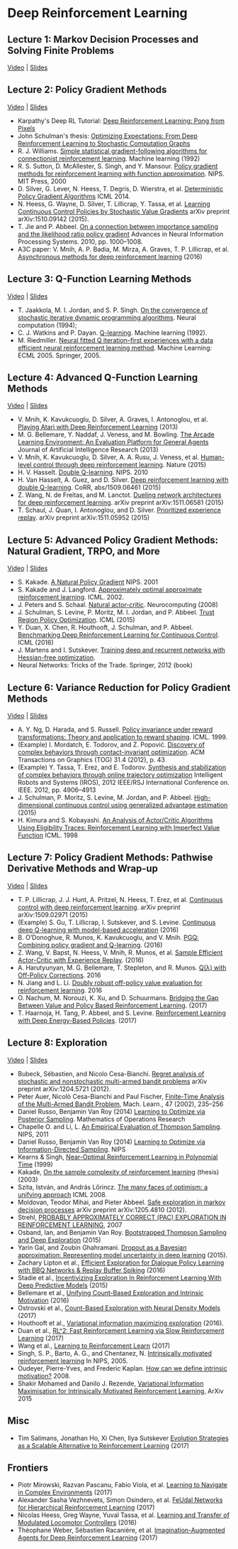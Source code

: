 # Deep Reinforcement Learning

## Lecture 1: Markov Decision Processes and Solving Finite Problems

[Video](https://www.youtube.com/watch?v=IL3gVyJMmhg&index=7&list=PLkFD6_40KJIwTmSbCv9OVJB3YaO4sFwkX)
| [Slides](http://rll.berkeley.edu/deeprlcoursesp17/docs/lec1.pdf)

## Lecture 2: Policy Gradient Methods

[Video](https://www.youtube.com/watch?v=BB-BhTn6DCM&index=8&list=PLkFD6_40KJIwTmSbCv9OVJB3YaO4sFwkX)
| [Slides](http://rll.berkeley.edu/deeprlcoursesp17/docs/lec2.pdf)

* Karpathy's Deep RL Tutorial: [Deep Reinforcement Learning: Pong from Pixels](http://karpathy.github.io/2016/05/31/rl/)
* John Schulman's thesis: [Optimizing Expectations: From Deep Reinforcement Learning to Stochastic Computation Graphs](http://joschu.net/docs/thesis.pdf)
* R. J. Williams. [Simple statistical gradient-following algorithms for connectionist reinforcement learning](http://www-anw.cs.umass.edu/~barto/courses/cs687/williams92simple.pdf). Machine learning (1992)
* R. S. Sutton, D. McAllester, S. Singh, and Y. Mansour. [Policy gradient methods for reinforcement learning with function approximation](https://web.eecs.umich.edu/~baveja/Papers/PolicyGradientNIPS99.pdf). NIPS. MIT Press, 2000
* D. Silver, G. Lever, N. Heess, T. Degris, D. Wierstra, et al. [Deterministic Policy Gradient Algorithms](http://proceedings.mlr.press/v32/silver14.pdf) ICML 2014.
* N. Heess, G. Wayne, D. Silver, T. Lillicrap, Y. Tassa, et al. [Learning Continuous Control Policies by Stochastic Value Gradients](https://arxiv.org/abs/1510.09142) arXiv preprint arXiv:1510.09142 (2015).
* T. Jie and P. Abbeel. [On a connection between importance sampling and the likelihood ratio policy gradient](http://rll.berkeley.edu/~jietang/pubs/nips10_Tang.pdf) Advances in Neural Information Processing Systems.  2010, pp. 1000–1008.
* A3C paper: V. Mnih, A. P. Badia, M. Mirza, A. Graves, T. P. Lillicrap, et al. [Asynchronous methods for deep reinforcement learning](https://arxiv.org/abs/1602.01783) (2016)

## Lecture 3: Q-Function Learning Methods

[Video](https://www.youtube.com/watch?v=Wnl-Qh2UHGg&list=PLkFD6_40KJIwTmSbCv9OVJB3YaO4sFwkX&index=9)
| [Slides](http://rll.berkeley.edu/deeprlcoursesp17/docs/lec3.pdf)

* T. Jaakkola, M. I. Jordan, and S. P. Singh.  [On the convergence of stochastic iterative dynamic programming algorithms](https://www.researchgate.net/publication/220499733_On_the_Convergence_of_Stochastic_Iterative_Dynamic_Programming_Algorithms). Neural computation (1994);
* C. J. Watkins and P. Dayan.  [Q-learning](https://link.springer.com/content/pdf/10.1007/BF00992698.pdf). Machine learning (1992).
* M. Riedmiller.  [Neural fitted Q iteration–first experiences with a data efficient neural reinforcement learning method](https://pdfs.semanticscholar.org/2820/01869bd502c7917db8b32b75593addfbbc68.pdf). Machine Learning: ECML 2005. Springer, 2005.

## Lecture 4: Advanced Q-Function Learning Methods

[Video](https://www.youtube.com/watch?v=h1-pj4Y9-kM&list=PLkFD6_40KJIwTmSbCv9OVJB3YaO4sFwkX&index=10)
| [Slides](http://rll.berkeley.edu/deeprlcoursesp17/docs/lec4.pdf)

* V. Mnih, K. Kavukcuoglu, D. Silver, A. Graves, I. Antonoglou, et al. [Playing Atari with Deep Reinforcement Learning](https://arxiv.org/abs/1312.5602) (2013)
* M. G. Bellemare, Y. Naddaf, J. Veness, and M. Bowling.  [The Arcade Learning Environment:  An Evaluation Platform for General Agents](https://arxiv.org/abs/1207.4708) Journal of Artificial Intelligence Research (2013)
*  V. Mnih, K. Kavukcuoglu, D. Silver, A. A. Rusu, J. Veness, et al. [Human-level control through deep reinforcement learning](https://storage.googleapis.com/deepmind-media/dqn/DQNNaturePaper.pdf). Nature (2015)
* H. V. Hasselt.  [Double Q-learning](https://papers.nips.cc/paper/3964-double-q-learning.pdf). NIPS. 2010
* H. Van Hasselt, A. Guez, and D. Silver.  [Deep reinforcement learning with double Q-learning](https://arxiv.org/abs/1509.06461). CoRR, abs/1509.06461 (2015)
* Z. Wang, N. de Freitas, and M. Lanctot.  [Dueling network architectures for deep reinforcement learning](https://arxiv.org/abs/1511.06581). arXiv preprint arXiv:1511.06581 (2015)
* T. Schaul, J. Quan, I. Antonoglou, and D. Silver.  [Prioritized experience replay](https://arxiv.org/abs/1511.05952). arXiv preprint arXiv:1511.05952 (2015)

## Lecture 5: Advanced Policy Gradient Methods: Natural Gradient, TRPO, and More

[Video](https://www.youtube.com/watch?v=_t5fpZuuf-4&index=15&list=PLkFD6_40KJIwTmSbCv9OVJB3YaO4sFwkX)
| [Slides](http://rll.berkeley.edu/deeprlcoursesp17/docs/lec5.pdf)

* S. Kakade.  [A Natural Policy Gradient](https://papers.nips.cc/paper/2073-a-natural-policy-gradient.pdf) NIPS. 2001
* S. Kakade and J. Langford. [Approximately optimal approximate reinforcement learning](https://people.eecs.berkeley.edu/~pabbeel/cs287-fa09/readings/KakadeLangford-icml2002.pdf). ICML. 2002.
* J. Peters and S. Schaal.  [Natural actor-critic](https://homes.cs.washington.edu/~todorov/courses/amath579/reading/NaturalActorCritic.pdf). Neurocomputing
(2008)
* J. Schulman, S. Levine, P. Moritz, M. I. Jordan, and P. Abbeel.  [Trust Region Policy Optimization](https://arxiv.org/abs/1502.05477). ICML (2015)
* Y. Duan, X. Chen, R. Houthooft, J. Schulman, and P. Abbeel. [Benchmarking Deep Reinforcement Learning for Continuous Control](https://arxiv.org/abs/1604.06778). ICML (2016)
* J. Martens and I. Sutskever.  [Training deep and recurrent networks with Hessian-free optimization](http://www.cs.utoronto.ca/~jmartens/docs/HF_book_chapter.pdf).
* Neural Networks:  Tricks of the Trade. Springer, 2012 (book)

## Lecture 6: Variance Reduction for Policy Gradient Methods

[Video](https://www.youtube.com/watch?v=Fauwwkiy-bo&index=16&list=PLkFD6_40KJIwTmSbCv9OVJB3YaO4sFwkX)
| [Slides](http://rll.berkeley.edu/deeprlcoursesp17/docs/lec6.pdf)

* A. Y. Ng, D. Harada, and S. Russell. [Policy invariance under reward transformations: Theory and application to reward shaping](http://www.robotics.stanford.edu/~ang/papers/shaping-icml99.pdf). ICML. 1999.
* (Example) I. Mordatch, E. Todorov, and Z. Popović. [Discovery of complex behaviors through contact-invariant optimization](https://homes.cs.washington.edu/~todorov/papers/MordatchSIGGRAPH12.pdf). ACM Transactions on Graphics (TOG) 31.4 (2012), p. 43
* (Example) Y. Tassa, T. Erez, and E. Todorov.  [Synthesis and stabilization of complex behaviors through online trajectory optimization](https://homes.cs.washington.edu/~todorov/papers/TassaIROS12.pdf) Intelligent Robots and Systems (IROS), 2012 IEEE/RSJ International Conference on.  IEEE. 2012, pp. 4906–4913
* J. Schulman, P. Moritz, S. Levine, M. Jordan, and P. Abbeel. [High-dimensional continuous control using generalized advantage estimation](https://arxiv.org/abs/1506.02438) (2015)
* H. Kimura and S. Kobayashi. [An Analysis of Actor/Critic Algorithms Using Eligibility Traces: Reinforcement Learning with Imperfect Value Function](http://www.umiacs.umd.edu/~hal/courses/2016F_RL/Kimura98.pdf) ICML. 1998

## Lecture 7: Policy Gradient Methods: Pathwise Derivative Methods and Wrap-up

[Video](https://www.youtube.com/watch?v=IDSA2wAACr0&list=PLkFD6_40KJIwTmSbCv9OVJB3YaO4sFwkX&index=17)
| [Slides](http://rll.berkeley.edu/deeprlcoursesp17/docs/lec7.pdf)

* T. P. Lillicrap, J. J. Hunt, A. Pritzel, N. Heess, T. Erez, et al. [Continuous control with deep reinforcement learning](https://arxiv.org/abs/1509.02971). arXiv preprint arXiv:1509.02971 (2015)
* (Example) S. Gu, T. Lillicrap, I. Sutskever, and S. Levine.  [Continuous deep Q-learning with model-based acceleration](https://arxiv.org/abs/1603.00748) (2016)
* B. O’Donoghue, R. Munos, K. Kavukcuoglu, and V. Mnih.  [PGQ: Combining policy gradient and Q-learning](https://arxiv.org/abs/1611.01626). (2016)
* Z. Wang, V. Bapst, N. Heess, V. Mnih, R. Munos, et al. [Sample Efficient Actor-Critic with Experience Replay](https://arxiv.org/abs/1611.01224). (2016)
* A. Harutyunyan, M. G. Bellemare, T. Stepleton, and R. Munos.  [Q(λ) with Off-Policy Corrections](https://arxiv.org/abs/1602.04951). 2016
* N. Jiang and L. Li. [Doubly robust off-policy value evaluation for reinforcement learning](https://arxiv.org/abs/1511.03722). 2016
* O. Nachum, M. Norouzi, K. Xu, and D. Schuurmans.  [Bridging the Gap Between Value and Policy Based Reinforcement Learning](https://arxiv.org/abs/1702.08892). (2017)
* T. Haarnoja, H. Tang, P. Abbeel, and S. Levine.  [Reinforcement Learning with Deep Energy-Based Policies](https://arxiv.org/abs/1702.08165). (2017)

## Lecture 8: Exploration

[Video](https://www.youtube.com/watch?v=SfCa1HQMkuw&index=18&list=PLkFD6_40KJIwTmSbCv9OVJB3YaO4sFwkX)
| [Slides](http://rll.berkeley.edu/deeprlcoursesp17/docs/2017.03.20.Exploration.pdf)

* Bubeck, Sébastien, and Nicolo Cesa-Bianchi. [Regret analysis of stochastic and nonstochastic multi-armed bandit problems](https://arxiv.org/abs/1204.5721) arXiv preprint arXiv:1204.5721 (2012).
* Peter Auer, Nicolò Cesa-Bianchi and Paul Fischer, [Finite-Time Analysis of the Multi-Armed Bandit Problem](https://d2925a48-a-62cb3a1a-s-sites.googlegroups.com/site/anrexplora/bibliography/fta-2002.pdf), Mach. Learn., 47 (2002), 235–256
* Daniel Russo, Benjamin Van Roy (2014) [Learning to Optimize via Posterior Sampling](https://arxiv.org/abs/1301.2609). Mathematics of Operations Research
* Chapelle O. and Li, L. [An Empirical Evaluation of Thompson Sampling](https://papers.nips.cc/paper/4321-an-empirical-evaluation-of-thompson-sampling.pdf). NIPS, 2011
* Daniel Russo, Benjamin Van Roy (2014) [Learning to Optimize via Information-Directed Sampling](https://arxiv.org/abs/1403.5556). NIPS
* Kearns & Singh, [Near-Optimal Reinforcement Learning in Polynomial Time](https://www.cis.upenn.edu/~mkearns/papers/KearnsSinghE3.pdf) (1999) 
* Kakade, [On the sample complexity of reinforcement learning](https://homes.cs.washington.edu/~sham/papers/thesis/sham_thesis.pdf) (thesis) (2003)
* Szita, István, and András Lőrincz. [The many faces of optimism: a unifying approach](http://icml2008.cs.helsinki.fi/papers/490.pdf) ICML 2008.
* Moldovan, Teodor Mihai, and Pieter Abbeel. [Safe exploration in 
markov decision processes](https://arxiv.org/abs/1205.4810) arXiv preprint arXiv:1205.4810 (2012).
* Strehl, [PROBABLY APPROXIMATELY CORRECT (PAC) EXPLORATION IN REINFORCEMENT LEARNING](http://cs.brown.edu/~mlittman/theses/strehl.pdf), 2007
* Osband, Ian, and Benjamin Van Roy. [Bootstrapped Thompson Sampling and Deep Exploration](https://arxiv.org/abs/1507.00300) (2015) 
* Yarin Gal, and Zoubin Ghahramani. [Dropout as a Bayesian approximation: Representing model uncertainty in deep learning](https://arxiv.org/abs/1506.02142) (2015).
* Zachary Lipton et al., [Efficient Exploration for Dialogue Policy Learning with BBQ Networks & Replay Buffer Spiking](https://arxiv.org/abs/1608.05081) (2016) 
* Stadie et al., [Incentivizing Exploration In Reinforcement Learning With Deep Predictive Models](https://arxiv.org/abs/1507.00814) (2015) 
* Bellemare et al., [Unifying Count-Based Exploration and Intrinsic Motivation](https://arxiv.org/abs/1606.01868) (2016) 
* Ostrovski et al., [Count-Based Exploration with Neural Density Models](https://arxiv.org/abs/1703.01310) (2017) 
* Houthooft et al., [Variational information maximizing exploration](https://arxiv.org/abs/1605.09674) (2016).
* Duan et al., [RL^2: Fast Reinforcement Learning via Slow Reinforcement Learning](https://arxiv.org/abs/1611.02779) (2017) 
* Wang et al., [Learning to Reinforcement Learn](https://arxiv.org/abs/1611.05763) (2017) 
* Singh, S. P., Barto, A. G., and Chentanez, N. [Intrinsically motivated reinforcement learning](https://papers.nips.cc/paper/2552-intrinsically-motivated-reinforcement-learning.pdf) In NIPS, 2005.
* Oudeyer, Pierre-Yves, and Frederic Kaplan. [How can we define intrinsic motivation?](http://www.pyoudeyer.com/epirob08OudeyerKaplan.pdf) 2008.
* Shakir Mohamed and Danilo J. Rezende, [Variational Information Maximisation for Intrinsically Motivated Reinforcement Learning](https://arxiv.org/abs/1509.08731), ArXiv 2015

## Misc

* Tim Salimans, Jonathan Ho, Xi Chen, Ilya Sutskever [Evolution Strategies as a Scalable Alternative to Reinforcement Learning](https://arxiv.org/abs/1703.03864) (2017)

## Frontiers

* Piotr Mirowski, Razvan Pascanu, Fabio Viola, et al. [Learning to Navigate in Complex Environments](https://arxiv.org/abs/1611.03673) (2017)
* Alexander Sasha Vezhnevets, Simon Osindero, et al. [FeUdal Networks for Hierarchical Reinforcement Learning](https://arxiv.org/abs/1703.01161) (2017)
* Nicolas Heess, Greg Wayne, Yuval Tassa, et al. [Learning and Transfer of Modulated Locomotor Controllers](https://arxiv.org/abs/1610.05182) (2016)
* Théophane Weber, Sébastien Racanière, et al. [Imagination-Augmented Agents for Deep Reinforcement Learning](https://arxiv.org/abs/1707.06203) (2017)
